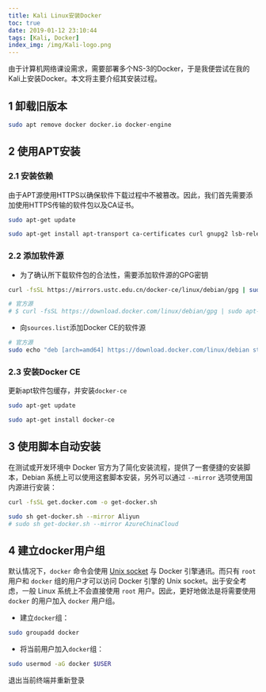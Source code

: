 ```yaml
---
title: Kali Linux安装Docker
toc: true
date: 2019-01-12 23:10:44
tags: [Kali, Docker]
index_img: /img/Kali-logo.png
---
```


由于计算机网络课设需求，需要部署多个NS-3的Docker，于是我便尝试在我的Kali上安装Docker。本文将主要介绍其安装过程。

<!--more-->

## 1 卸载旧版本

```bash
sudo apt remove docker docker.io docker-engine
```

## 2 使用APT安装

### 2.1 安装依赖

由于APT源使用HTTPS以确保软件下载过程中不被篡改。因此，我们首先需要添加使用HTTPS传输的软件包以及CA证书。

```bash
sudo apt-get update

sudo apt-get install apt-transport ca-certificates curl gnupg2 lsb-release software-properties-common
```

### 2.2 添加软件源

- 为了确认所下载软件包的合法性，需要添加软件源的GPG密钥

```bash
curl -fsSL https://mirrors.ustc.edu.cn/docker-ce/linux/debian/gpg | sudo apt-key add -

# 官方源
# $ curl -fsSL https://download.docker.com/linux/debian/gpg | sudo apt-key add -
```

- 向`sources.list`添加Docker CE的软件源

```bash
# 官方源
sudo echo "deb [arch=amd64] https://download.docker.com/linux/debian stretch stable" | sudo tee -a /etc/apt/sources.list
```

### 2.3 安装Docker CE

更新apt软件包缓存，并安装`docker-ce`

```bash
sudo apt-get update

sudo apt-get install docker-ce
```

## 3 使用脚本自动安装

 在测试或开发环境中 Docker 官方为了简化安装流程，提供了一套便捷的安装脚本，Debian 系统上可以使用这套脚本安装，另外可以通过 `--mirror` 选项使用国内源进行安装： 

```bash
curl -fsSL get.docker.com -o get-docker.sh

sudo sh get-docker.sh --mirror Aliyun
# sudo sh get-docker.sh --mirror AzureChinaCloud
```

## 4 建立docker用户组

 默认情况下，`docker` 命令会使用 [Unix socket](https://en.wikipedia.org/wiki/Unix_domain_socket) 与 Docker 引擎通讯。而只有 `root` 用户和 `docker` 组的用户才可以访问 Docker 引擎的 Unix socket。出于安全考虑，一般 Linux 系统上不会直接使用 `root` 用户。因此，更好地做法是将需要使用 `docker` 的用户加入 `docker` 用户组。 

- 建立`docker`组：

```bash
sudo groupadd docker
```

- 将当前用户加入`docker`组：

```bash
sudo usermod -aG docker $USER
```

退出当前终端并重新登录